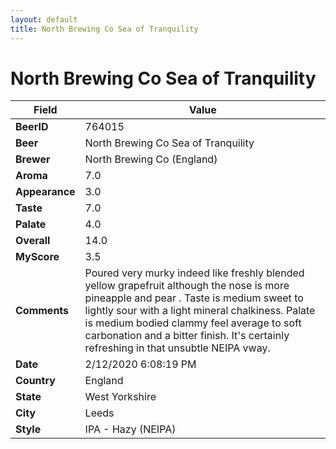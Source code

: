 ```yaml
---
layout: default
title: North Brewing Co Sea of Tranquility
---
```


# North Brewing Co Sea of Tranquility

| Field         | Value     |
|---------------|-----------|
| **BeerID** | 764015 |
| **Beer** | North Brewing Co Sea of Tranquility |
| **Brewer** | North Brewing Co (England) |
| **Aroma** | 7.0 |
| **Appearance** | 3.0 |
| **Taste** | 7.0 |
| **Palate** | 4.0 |
| **Overall** | 14.0 |
| **MyScore** | 3.5 |
| **Comments** | Poured very murky indeed like freshly blended yellow grapefruit although the nose is more pineapple and pear . Taste is medium sweet to lightly sour with a light mineral chalkiness. Palate is medium bodied clammy feel average to soft carbonation and a bitter finish. It's certainly refreshing in that unsubtle NEIPA vway. |
| **Date** | 2/12/2020 6:08:19 PM |
| **Country** | England |
| **State** | West Yorkshire |
| **City** | Leeds |
| **Style** | IPA - Hazy (NEIPA) |

